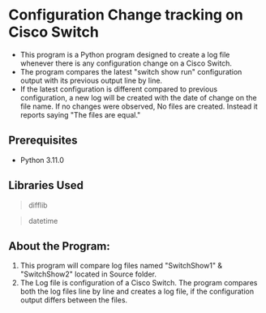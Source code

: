 # Configuration Change tracking on Cisco Switch 
- This program is a Python program designed to create a log file whenever there is any configuration change on a Cisco Switch.
- The program compares the latest "switch show run" configuration output with its previous output line by line. 
- If the latest configuration is different compared to previous configuration, a new log will be created with the date of change on the file name. If no changes were observed, No files are created. Instead it reports saying "The files are equal."

## Prerequisites
- Python 3.11.0

## Libraries Used
>difflib

>datetime

## About the Program:
1. This program will compare log files named "SwitchShow1" & "SwitchShow2" located in Source folder. 
2. The Log file is configuration of a Cisco Switch. The program compares both the log files line by line and creates a log file, if the configuration output differs between the files.
